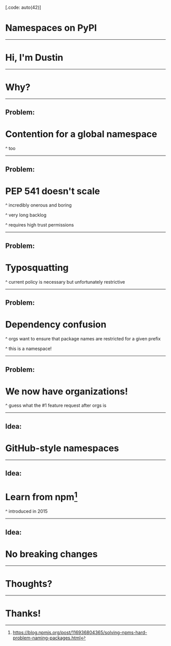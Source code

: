 [.code: auto(42)]

# Namespaces on PyPI

<!--
https://us.pycon.org/2023/events/packaging-summit/
-->

---

# Hi, I'm Dustin

---

# Why?

---

## Problem:
# Contention for a global namespace

^ too

---

## Problem:
# PEP 541 doesn't scale

^ incredibly onerous and boring

^ very long backlog

^ requires high trust permissions

---

## Problem:
# Typosquatting

^ current policy is necessary but unfortunately restrictive

---

## Problem:
# Dependency confusion

^ orgs want to ensure that package names are restricted for a given prefix

^ this is a namespace!

---

## Problem:
# We now have organizations!

^ guess what the #1 feature request after orgs is

---

## Idea:
# GitHub-style namespaces

---

## Idea:
# Learn from npm[^1]

^ introduced in 2015

[^1]: https://blog.npmjs.org/post/116936804365/solving-npms-hard-problem-naming-packages.html

---

## Idea:
# No breaking changes

---

# Thoughts?

---

# Thanks!

